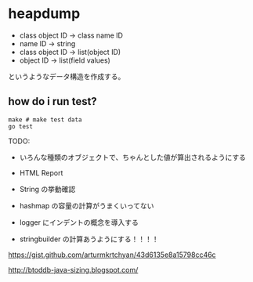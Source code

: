# heapdump

 * class object ID -> class name ID
 * name ID -> string
 * class object ID -> list(object ID)
 * object ID -> list(field values)

というようなデータ構造を作成する。

## how do i run test?

    make # make test data
    go test

TODO:

* いろんな種類のオブジェクトで、ちゃんとした値が算出されるようにする
* HTML Report
* String の挙動確認
* hashmap の容量の計算がうまくいってない
* logger にインデントの概念を導入する

* stringbuilder の計算あうようにする！！！！


https://gist.github.com/arturmkrtchyan/43d6135e8a15798cc46c

http://btoddb-java-sizing.blogspot.com/